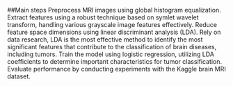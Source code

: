 ##Main steps
Preprocess MRI images using global histogram equalization.
Extract features using a robust technique based on symlet wavelet transform, handling various grayscale image features effectively.
Reduce feature space dimensions using linear discriminant analysis (LDA). Rely on data research, LDA is the most effective method to identify the most significant features that contribute to the classification of brain diseases, including tumors.
Train the model using logistic regression, utilizing LDA coefficients to determine important characteristics for tumor classification.
Evaluate performance by conducting experiments with the Kaggle brain MRI dataset.
